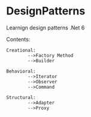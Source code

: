 # DesignPatterns
Learnign design patterns .Net 6

Contents:

	Creational:
		 	-->Factory Method
			-->Builder

	Behavioral:
			-->Iterator
			-->Observer
			-->Command

	Structural:
			-->Adapter
			-->Proxy

